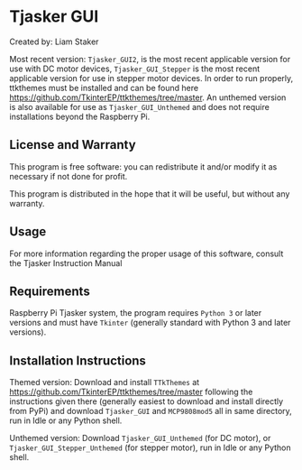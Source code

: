 # Tjasker GUI

Created by: Liam Staker

Most recent version: `Tjasker_GUI2`, is the most recent applicable version for use with DC motor devices, `Tjasker_GUI_Stepper` is the most recent applicable version for use in stepper motor devices. In order to run properly, ttkthemes must be installed and can be found here <https://github.com/TkinterEP/ttkthemes/tree/master>. An unthemed version is also available for use as `Tjasker_GUI_Unthemed` and does not require installations beyond the Raspberry Pi.

## License and Warranty
This program is free software: you can redistribute it and/or modify
it as necessary if not done for profit.

This program is distributed in the hope that it will be useful,
but without any warranty.

## Usage
For more information regarding the proper usage of this software, consult the Tjasker Instruction Manual

## Requirements
Raspberry Pi Tjasker system, the program requires `Python 3` or later versions and must have `Tkinter` (generally standard with Python 3 and later versions).

## Installation Instructions
Themed version: Download and install `TTkThemes` at <https://github.com/TkinterEP/ttkthemes/tree/master> following the instructions given there (generally easiest to download and install directly from PyPi) and download `Tjasker_GUI` and `MCP9808mod5` all in same directory, run in Idle or any Python shell.

Unthemed version: Download `Tjasker_GUI_Unthemed` (for DC motor), or `Tjasker_GUI_Stepper_Unthemed` (for stepper motor), run in Idle or any Python shell.


